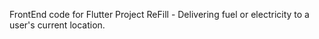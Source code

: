 FrontEnd code for Flutter Project ReFill - 
Delivering fuel or electricity to a user's current location.

